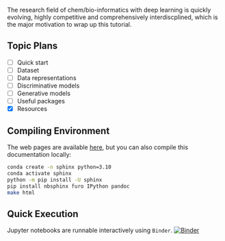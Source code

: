 The research field of chem/bio-informatics with deep learning is quickly evolving, highly competitive and comprehensively interdiscplined, which is the major motivation to wrap up this tutorial.

## Topic Plans
- [ ] Quick start
- [ ] Dataset
- [ ] Data representations
- [ ] Discriminative models
- [ ] Generative models
- [ ] Useful packages
- [x] Resources

## Compiling Environment
The web pages are available [here](https://mingyixue.github.io/deep-learning-for-bioinformatics-101/), but you can also compile this documentation locally:
```bash
conda create -n sphinx python=3.10
conda activate sphinx
python -m pip install -U sphinx
pip install nbsphinx furo IPython pandoc
make html
```

## Quick Execution

Jupyter notebooks are runnable interactively using `Binder`.
[![Binder](https://mybinder.org/badge_logo.svg)](https://mybinder.org/v2/gh/MingyiXue/deep-learning-for-bioinformatics-101/develop?labpath=code)